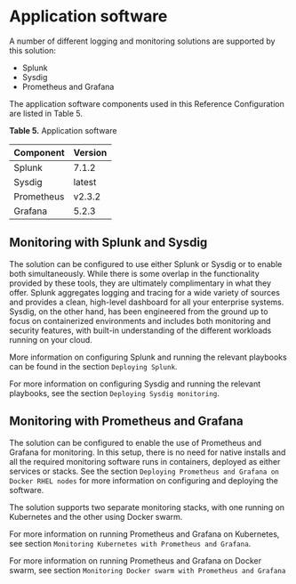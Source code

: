 # Application software

A number of different logging and monitoring solutions are supported by this solution:

-   Splunk
-   Sysdig
-   Prometheus and Grafana

The application software components used in this Reference Configuration are listed in Table 5.

**Table 5.** Application software

|Component|Version|
|:--------|:------|
|Splunk|7.1.2|
|Sysdig|latest|
|Prometheus|v2.3.2|
|Grafana|5.2.3|

## Monitoring with Splunk and Sysdig

The solution can be configured to use either Splunk or Sysdig or to enable both simultaneously. While there is some overlap in the functionality provided by these tools, they are ultimately complimentary in what they offer. Splunk aggregates logging and tracing for a wide variety of sources and provides a clean, high-level dashboard for all your enterprise systems. Sysdig, on the other hand, has been engineered from the ground up to focus on containerized environments and includes both monitoring and security features, with built-in understanding of the different workloads running on your cloud.

More information on configuring Splunk and running the relevant playbooks can be found in the section `Deploying Splunk`.

For more information on configuring Sysdig and running the relevant playbooks, see the section `Deploying Sysdig monitoring`.

## Monitoring with Prometheus and Grafana

The solution can be configured to enable the use of Prometheus and Grafana for monitoring. In this setup, there is no need for native installs and all the required monitoring software runs in containers, deployed as either services or stacks. See the section `Deploying Prometheus and Grafana on Docker RHEL nodes` for more information on configuring and deploying the software.

The solution supports two separate monitoring stacks, with one running on Kubernetes and the other using Docker swarm.

For more information on running Prometheus and Grafana on Kubernetes, see section `Monitoring Kubernetes with Prometheus and Grafana`.

For more information on running Prometheus and Grafana on Docker swarm, see section `Monitoring Docker swarm with Prometheus and Grafana`

